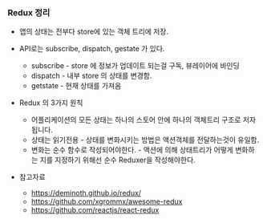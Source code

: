 ### Redux 정리

- 앱의 상태는 전부다 store에 있는 객체 트리에 저장.
- API로는 subscribe, dispatch, gestate 가 있다.
  - subscribe - store 에 정보가 업데이트 되는걸 구독, 뷰레이어에 바인딩
  - dispatch - 내부 store 의 상태를 변경함.
  - getstate - 현재 상태를 가져옴
- Redux 의 3가지 원칙
  - 어플리케이션의 모든 상태는 하나의 스토어 안에 하나의 객체트리 구조로 저자됩니다.
  - 상태는 읽기전용 - 상태를 변화시키는 방법은 액션객체를 전달하는것이 유일함.
  - 변화는 순수 함수로 작성되어야한다. - 액션에 의해 상태트리가 어떻게 변화하는 지를 지정하기 위해선 순수 Reduxer을 작성해야한다.



- 참고자료
  - https://deminoth.github.io/redux/
  - https://github.com/xgrommx/awesome-redux
  - https://github.com/reactjs/react-redux